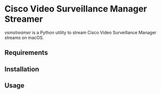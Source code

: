 # Cisco Video Surveillance Manager Streamer

*vsmstreamer* is a Python utility to stream Cisco Video Surveillance Manager
streams on macOS.

## Requirements

## Installation

## Usage
